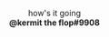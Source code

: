 <p align="center">
  how's it going
  <br>
    <strong>
      @kermit the flop#9908
    </strong>
  </br>
</p>
